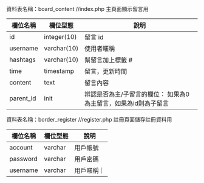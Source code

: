 資料表名稱：board_content   //index.php 主頁面顯示留言用

| 欄位名稱 	| 欄位型態 | 說明 |
|----------|----------|------|
|  id  			| integer(10)   | 留言 id     |
| username   	| varchar(10)	| 使用者暱稱  |
| hashtags 		| varchar(10)	| 幫留言加上標籤 # |
| time 			| timestamp | 留言，更新時間 |
|content 		| text 		| 留言內容		|
|parent_id		| init		| 辨認是否為主/子留言的欄位： 如果為0為主留言，如果為id則為子留言			|

資料表名稱：border_register //register.php 註冊頁面儲存註冊資料用

| 欄位名稱 	| 欄位型態 | 說明 |
|----------|----------|------|
| account | varchar |  用戶帳號|
| password | varchar| 用戶密碼 |
| username | varchar| 用戶暱稱｜
